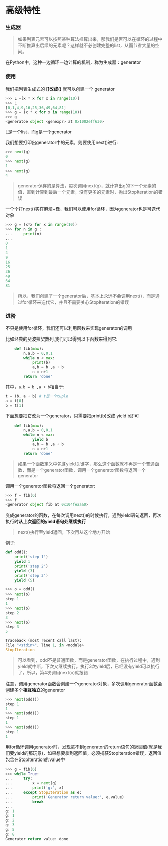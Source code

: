 # 高级特性

### 生成器
> 如果列表元素可以按照某种算法推算出来，那我们是否可以在循环的过程中不断推算出后续的元素呢？这样就不必创建完整的list，从而节省大量的空间。

在Python中，这种一边循环一边计算的机制，称为生成器：generator

### 使用
我们把列表生成式的 **[]改成()** 就可以创建一个 generator    
```Python
>>> L =[x * x for x in range(10)]
>>> L
[0,1,4,9,16,25,36,49,64,81]
>>> g = (x * x for x in range(10))
>>> g
<generatoe object <genexpr> at 0x1002eff630>
```

L是一个list，而g是一个generator 

我们想要打印出generator中的元素，则要使用next()进行:
```Python
>>> next(g)
0
>>> next(g)
1
>>> next(g)
4
```

> generator保存的是算法，每次调用next(g)，就计算出g的下一个元素的值，直到计算到最后一个元素，没有更多的元素时，抛出StopIteration的错误

一个个打next()实在麻烦+蠢，我们可以使用for循环，因为generator也是可迭代对象
```Python
>>> g = (x*x for x in range(10))
>>> for n in g :
...     print(n)
...
0
1
4
9
16
25
36
49
64
81
```

> 所以，我们创建了一个generator后，基本上永远不会调用next()，而是通过for循环来迭代它，并且不需要关心StopIteration的错误

### 进阶
不只是使用for循环，我们还可以利用函数来实现generator的调用  

比如经典的斐波拉契数列,我们可以得到以下函数来得到它:
```Python
    def fib(max):
        n,a,b = 0,0,1
        while n < max: 
            print(b)
            a,b = b ,a + b
            n = n+1
        return 'done'
```
其中，```a,b = b ,a + b```相当于:
```Python
t = (b, a + b) # t是一个tuple
a = t[0]
b = t[1]
```
下面想要把它改为一个generator，只需要把print(b)改成 yield b即可
```Python
    def fib(max):
        n,a,b = 0,0,1
        while n < max: 
            yield b
            a,b = b ,a + b
            n = n+1
        return 'done'
```

> 如果一个函数定义中包含yield关键字，那么这个函数就不再是一个普通函数，而是一个generator函数，调用一个generator函数将返回一个generator  

调用一个generator函数将返回一个generator:
```Python
>>> f = fib(6)
>>> f
<generator object fib at 0x104feaaa0>
```

变成generator的函数，在每次调用next()的时候执行，遇到yield语句返回，再次执行时**从上次返回的yield语句处继续执行**   

> next()执行至yield返回，下次再从这个地方开始   

例子:
```Python
def odd():
    print('step 1')
    yield 1
    print('step 2')
    yield (3)
    print('step 3')
    yield (5)
```

```Python
>>> o = odd()
>>> next(o)
step 1
1
>>> next(o)
step 2
3
>>> next(o)
step 3 
5

Traceback (most recent call last):
File "<stdin>", line 1, in <module>
StopIteration
```

> 可以看到，odd不是普通函数，而是generator函数，在执行过程中，遇到yield就中断，下次又继续执行。执行3次yield后，已经没有yield可以执行了，所以，第4次调用next(o)就报错

注意，调用generator函数会创建一个generator对象，多次调用generator函数会创建多个**相互独立**的generator    

```Python
>>> next(odd())
step 1
1
>>> next(odd())
step 1
1
>>> next(odd())
step 1
1
```

用for循环调用generator时，发现拿不到generator的return语句的返回值(就是我们要yield的那玩意)，如果想要拿到返回值，必须捕获StopIteration错误，返回值包含在StopIteration的value中

```Python
>>> g = fib(6)
>>> while True:
...     try:
...         x = next(g)
...         print('g:', x)
...     except StopIteration as e:
...         print('Generator return value:', e.value)
...         break
...
g: 1
g: 1
g: 2
g: 3
g: 5
g: 8
Generator return value: done
```